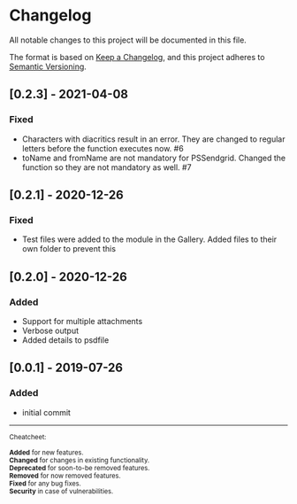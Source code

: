 # Changelog

All notable changes to this project will be documented in this file.

The format is based on [Keep a Changelog](https://keepachangelog.com/en/1.0.0/),
and this project adheres to [Semantic Versioning](https://semver.org/spec/v2.0.0.html).

## [0.2.3] - 2021-04-08

### Fixed

- Characters with diacritics result in an error. They are changed to regular letters before the function executes now. #6
- toName and fromName are not mandatory for PSSendgrid. Changed the function so they are not mandatory as well. #7

## [0.2.1] - 2020-12-26

### Fixed

- Test files were added to the module in the Gallery. Added files to their own folder to prevent this

## [0.2.0] - 2020-12-26

### Added

- Support for multiple attachments
- Verbose output
- Added details to psdfile

## [0.0.1] - 2019-07-26

### Added

- initial commit

---

<small>
Cheatcheet:

**Added** for new features.  
**Changed** for changes in existing functionality.  
**Deprecated** for soon-to-be removed features.  
**Removed** for now removed features.  
**Fixed** for any bug fixes.  
**Security** in case of vulnerabilities.  
</small>

